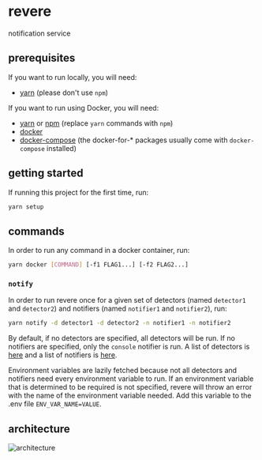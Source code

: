 # revere

notification service

## prerequisites

If you want to run locally, you will need:

- [yarn](https://classic.yarnpkg.com/en/docs/install/) (please don't use `npm`)

If you want to run using Docker, you will need:

- [yarn](https://classic.yarnpkg.com/en/docs/install/) or [npm](https://www.npmjs.com/get-npm) (replace `yarn` commands with `npm`)
- [docker](https://docs.docker.com/get-docker/)
- [docker-compose](https://docs.docker.com/compose/install/) (the docker-for-\* packages usually come with `docker-compose` installed)

## getting started

If running this project for the first time, run:

```bash
yarn setup
```

## commands

In order to run any command in a docker container, run:

```bash
yarn docker [COMMAND] [-f1 FLAG1...] [-f2 FLAG2...]
```

### `notify`

In order to run revere once for a given set of detectors (named `detector1` and `detector2`) and notifiers (named `notifier1` and `notifier2`), run:

```bash
yarn notify -d detector1 -d detector2 -n notifier1 -n notifier2
```

By default, if no detectors are specified, all detectors will be run. If no notifiers are specified, only the `console` notifier is run. A list of detectors is [here](src/detectors/constants.ts) and a list of notifiers is [here](src/notifiers/constants.ts).

Environment variables are lazily fetched because not all detectors and notifiers need every environment variable to run. If an environment variable that is determined to be required is not specified, revere will throw an error with the name of the environment variable needed. Add this variable to the .env file `ENV_VAR_NAME=VALUE`.

## architecture

![architecture](https://user-images.githubusercontent.com/19232300/106395966-1cf50100-63d3-11eb-88fb-825d53e16e38.png)
